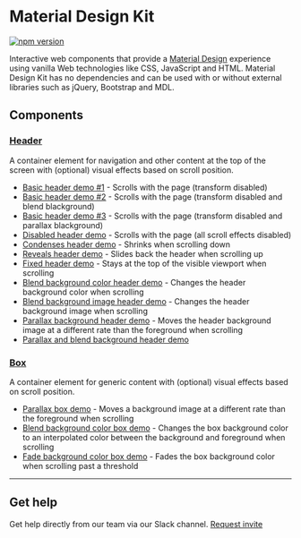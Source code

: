 # Material Design Kit

[![npm version](https://badge.fury.io/js/material-design-kit.svg)](https://badge.fury.io/js/material-design-kit)

Interactive web components that provide a [Material Design](https://www.google.com/design/spec/material-design/introduction.html) experience using vanilla Web technologies like CSS, JavaScript and HTML. Material Design Kit has no dependencies and can be used with or without external libraries such as jQuery, Bootstrap and MDL.

## Components

### [Header](https://github.com/themekit/material-design-kit/tree/master/src/header)

A container element for navigation and other content at the top of the screen with (optional) visual effects based on scroll position.

- [Basic header demo #1](http://mdk-demo.themekit.io) - Scrolls with the page (transform disabled)
- [Basic header demo #2](http://mdk-demo.themekit.io/header-transform-disabled-blend.html) - Scrolls with the page (transform disabled and blend blackground)
- [Basic header demo #3](http://mdk-demo.themekit.io/header-transform-disabled-parallax.html) - Scrolls with the page (transform disabled and parallax blackground)
- [Disabled header demo](http://mdk-demo.themekit.io/header-disabled.html) - Scrolls with the page (all scroll effects disabled)
- [Condenses header demo](http://mdk-demo.themekit.io/header-condenses.html) - Shrinks when scrolling down
- [Reveals header demo](http://mdk-demo.themekit.io/header-reveals.html) - Slides back the header when scrolling up
- [Fixed header demo](http://mdk-demo.themekit.io/header-fixed.html) - Stays at the top of the visible viewport when scrolling
- [Blend background color header demo](http://mdk-demo.themekit.io/header-blend-color.html) - Changes the header background color when scrolling
- [Blend background image header demo](http://mdk-demo.themekit.io/header-blend-image.html) - Changes the header background image when scrolling
- [Parallax background header demo](http://mdk-demo.themekit.io/header-parallax.html) - Moves the header background image at a different rate than the foreground when scrolling
- [Parallax and blend background header demo](http://mdk-demo.themekit.io/header-parallax-blend.html)

### [Box](https://github.com/themekit/material-design-kit/tree/master/src/box)

A container element for generic content with (optional) visual effects based on scroll position.

- [Parallax box demo](http://mdk-demo.themekit.io/box-parallax.html) - Moves a background image at a different rate than the foreground when scrolling
- [Blend background color box demo](http://mdk-demo.themekit.io/box-blend.html) - Changes the box background color to an interpolated color between the background and foreground when scrolling
- [Fade background color box demo](http://mdk-demo.themekit.io/box-fade.html) - Fades the box background color when scrolling past a threshold

---

## Get help
Get help directly from our team via our Slack channel. [Request invite](http://themekit-slack-invite.stamplayapp.com/)